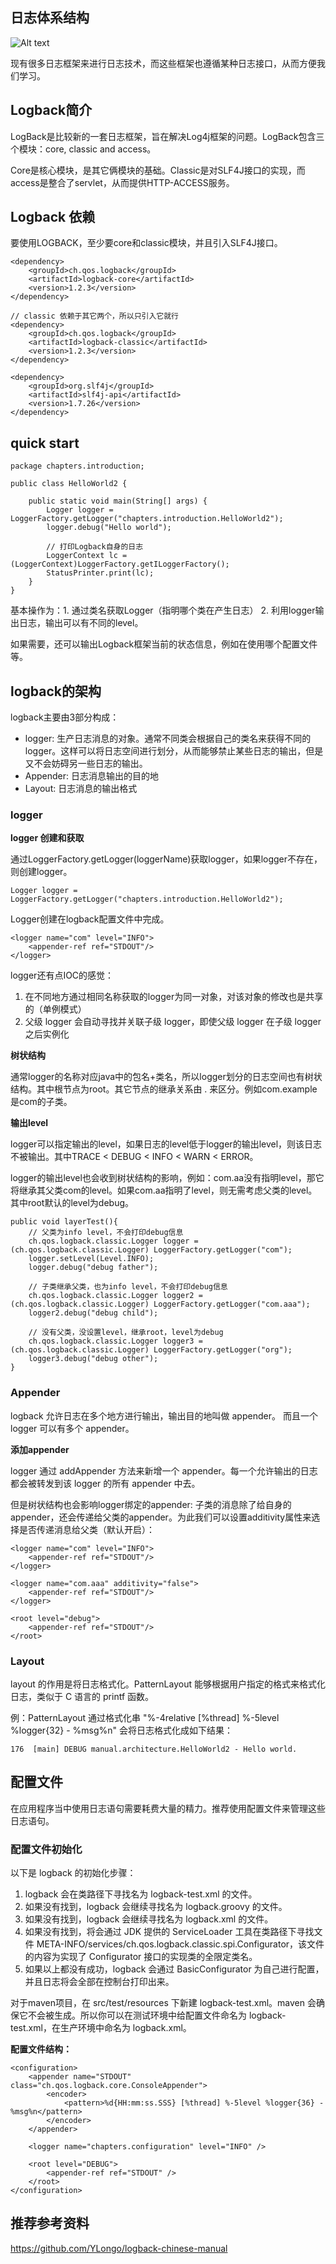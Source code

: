 ## 日志体系结构

![Alt text](pic/logStructure.png)

现有很多日志框架来进行日志技术，而这些框架也遵循某种日志接口，从而方便我们学习。

## Logback简介

LogBack是比较新的一套日志框架，旨在解决Log4j框架的问题。LogBack包含三个模块：core, classic and access。 

Core是核心模块，是其它俩模块的基础。Classic是对SLF4J接口的实现，而access是整合了servlet，从而提供HTTP-ACCESS服务。

## Logback 依赖
要使用LOGBACK，至少要core和classic模块，并且引入SLF4J接口。

````
<dependency>
    <groupId>ch.qos.logback</groupId>
    <artifactId>logback-core</artifactId>
    <version>1.2.3</version>
</dependency>

// classic 依赖于其它两个，所以只引入它就行
<dependency>
    <groupId>ch.qos.logback</groupId>
    <artifactId>logback-classic</artifactId>
    <version>1.2.3</version>
</dependency>

<dependency>
    <groupId>org.slf4j</groupId>
    <artifactId>slf4j-api</artifactId>
    <version>1.7.26</version>
</dependency>
````

## quick start
```
package chapters.introduction;

public class HelloWorld2 {

    public static void main(String[] args) {
        Logger logger = LoggerFactory.getLogger("chapters.introduction.HelloWorld2");
        logger.debug("Hello world");
        
        // 打印Logback自身的日志
        LoggerContext lc = (LoggerContext)LoggerFactory.getILoggerFactory();
        StatusPrinter.print(lc);
    }
}
```
基本操作为：1. 通过类名获取Logger（指明哪个类在产生日志） 2. 利用logger输出日志，输出可以有不同的level。

如果需要，还可以输出Logback框架当前的状态信息，例如在使用哪个配置文件等。

## logback的架构

logback主要由3部分构成：
* logger: 生产日志消息的对象。通常不同类会根据自己的类名来获得不同的logger。这样可以将日志空间进行划分，从而能够禁止某些日志的输出，但是又不会妨碍另一些日志的输出。
* Appender: 日志消息输出的目的地
* Layout: 日志消息的输出格式

### logger 

**logger 创建和获取**

通过LoggerFactory.getLogger(loggerName)获取logger，如果logger不存在，则创建logger。

```
Logger logger = LoggerFactory.getLogger("chapters.introduction.HelloWorld2");
```

Logger创建在logback配置文件中完成。
```
<logger name="com" level="INFO">
    <appender-ref ref="STDOUT"/>
</logger>
```

logger还有点IOC的感觉：
1. 在不同地方通过相同名称获取的logger为同一对象，对该对象的修改也是共享的（单例模式）
2. 父级 logger 会自动寻找并关联子级 logger，即使父级 logger 在子级 logger 之后实例化

**树状结构**

通常logger的名称对应java中的包名+类名，所以logger划分的日志空间也有树状结构。其中根节点为root。其它节点的继承关系由 . 来区分。例如com.example是com的子类。

**输出level**

logger可以指定输出的level，如果日志的level低于logger的输出level，则该日志不被输出。其中TRACE < DEBUG < INFO < WARN < ERROR。

logger的输出level也会收到树状结构的影响，例如：com.aa没有指明level，那它将继承其父类com的level。如果com.aa指明了level，则无需考虑父类的level。其中root默认的level为debug。

```
public void layerTest(){
    // 父类为info level，不会打印debug信息
    ch.qos.logback.classic.Logger logger = (ch.qos.logback.classic.Logger) LoggerFactory.getLogger("com");
    logger.setLevel(Level.INFO);
    logger.debug("debug father");

    // 子类继承父类，也为info level，不会打印debug信息
    ch.qos.logback.classic.Logger logger2 = (ch.qos.logback.classic.Logger) LoggerFactory.getLogger("com.aaa");
    logger2.debug("debug child");

    // 没有父类，没设置level，继承root，level为debug
    ch.qos.logback.classic.Logger logger3 = (ch.qos.logback.classic.Logger) LoggerFactory.getLogger("org");
    logger3.debug("debug other");
}
```

### Appender

logback 允许日志在多个地方进行输出，输出目的地叫做 appender。 而且一个 logger 可以有多个 appender。

**添加appender**

logger 通过 addAppender 方法来新增一个 appender。每一个允许输出的日志都会被转发到该 logger 的所有 appender 中去。

但是树状结构也会影响logger绑定的appender: 子类的消息除了给自身的appender，还会传递给父类的appender。为此我们可以设置additivity属性来选择是否传递消息给父类（默认开启）：

```
<logger name="com" level="INFO">
    <appender-ref ref="STDOUT"/>
</logger>

<logger name="com.aaa" additivity="false">
    <appender-ref ref="STDOUT"/>
</logger>

<root level="debug">
    <appender-ref ref="STDOUT"/>
</root>
```

### Layout

layout 的作用是将日志格式化。PatternLayout 能够根据用户指定的格式来格式化日志，类似于 C 语言的 printf 函数。

例：PatternLayout 通过格式化串 "%-4relative [%thread] %-5level %logger{32} - %msg%n" 会将日志格式化成如下结果：
```
176  [main] DEBUG manual.architecture.HelloWorld2 - Hello world.
```

## 配置文件

在应用程序当中使用日志语句需要耗费大量的精力。推荐使用配置文件来管理这些日志语句。

### 配置文件初始化
以下是 logback 的初始化步骤：

1. logback 会在类路径下寻找名为 logback-test.xml 的文件。
2. 如果没有找到，logback 会继续寻找名为 logback.groovy 的文件。
3. 如果没有找到，logback 会继续寻找名为 logback.xml 的文件。
4. 如果没有找到，将会通过 JDK 提供的 ServiceLoader 工具在类路径下寻找文件 META-INFO/services/ch.qos.logback.classic.spi.Configurator，该文件的内容为实现了 Configurator 接口的实现类的全限定类名。
5. 如果以上都没有成功，logback 会通过 BasicConfigurator 为自己进行配置，并且日志将会全部在控制台打印出来。

对于maven项目，在 src/test/resources 下新建 logback-test.xml。maven 会确保它不会被生成。所以你可以在测试环境中给配置文件命名为 logback-test.xml，在生产环境中命名为 logback.xml。

**配置文件结构：**
```
<configuration>
	<appender name="STDOUT" class="ch.qos.logback.core.ConsoleAppender">
		<encoder>
			<pattern>%d{HH:mm:ss.SSS} [%thread] %-5level %logger{36} - %msg%n</pattern>
		</encoder>
	</appender>
	
	<logger name="chapters.configuration" level="INFO" />

	<root level="DEBUG">
		<appender-ref ref="STDOUT" />
	</root>
</configuration>
```



## 推荐参考资料
https://github.com/YLongo/logback-chinese-manual